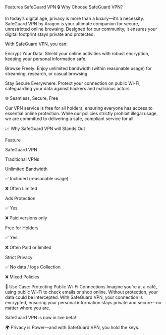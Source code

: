 Features
SafeGuard VPN
🔒 Why Choose SafeGuard VPN?


In today’s digital age, privacy is more than a luxury—it’s a necessity. SafeGuard VPN by Aragon is your ultimate companion for secure, unrestricted online browsing. 
Designed for our community, it ensures your digital footprint stays private and protected.

With SafeGuard VPN, you can:

Encrypt Your Data: Shield your online activities with robust encryption, keeping your personal information safe.

Browse Freely: Enjoy unlimited bandwidth (within reasonable usage) for streaming, research, or casual browsing.

Stay Secure Everywhere: Protect your connection on public Wi-Fi, safeguarding your data against hackers and malicious actors.

🌐 Seamless, Secure, Free

Our VPN service is free for all holders, ensuring everyone has access to essential online protection. While our policies strictly prohibit illegal usage, we are committed to delivering a safe, compliant service for all.

📈 Why SafeGuard VPN will Stands Out

Feature

SafeGuard VPN

Traditional VPNs

Unlimited Bandwidth

✅ Included (reasonable usage)

❌ Often Limited

Ads Protection

✅ Yes

❌ Paid versions only

Free for Holders

✅ Yes

❌ Often Paid or limited

Strict Privacy

✅ No data / logs Collection

❌ Mixed Policies

🌟 Use Case: Protecting Public Wi-Fi Connections
Imagine you’re at a café, using public Wi-Fi to check emails or shop online. Without protection, your data could be intercepted. With SafeGuard VPN, your connection is encrypted, ensuring your personal information stays private and secure—no matter where you are.

 SafeGuard VPN is now in live beta!

🌍 Privacy is Power—and with SafeGuard VPN, you hold the keys.

